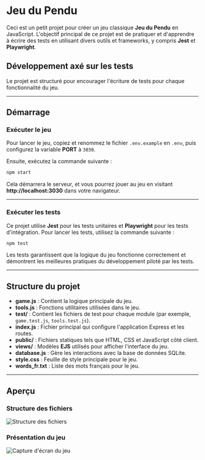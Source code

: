 # Jeu du Pendu

Ceci est un petit projet pour créer un jeu classique **Jeu du Pendu** en JavaScript. L'objectif principal de ce projet est de pratiquer et d'apprendre à écrire des tests en utilisant divers outils et frameworks, y compris **Jest** et **Playwright**.

## Développement axé sur les tests

Le projet est structuré pour encourager l'écriture de tests pour chaque fonctionnalité du jeu.

---

## Démarrage

### Exécuter le jeu

Pour lancer le jeu, copiez et renommez le fichier `.env.example` en `.env`, puis configurez la variable **PORT** à `3030`.

Ensuite, exécutez la commande suivante :

```bash
npm start
```

Cela démarrera le serveur, et vous pourrez jouer au jeu en visitant **http://localhost:3030** dans votre navigateur.

---

### Exécuter les tests

Ce projet utilise **Jest** pour les tests unitaires et **Playwright** pour les tests d'intégration. Pour lancer les tests, utilisez la commande suivante :

```bash
npm test
```

Les tests garantissent que la logique du jeu fonctionne correctement et démontrent les meilleures pratiques du développement piloté par les tests.

---

## Structure du projet

- **game.js** : Contient la logique principale du jeu.
- **tools.js** : Fonctions utilitaires utilisées dans le jeu.
- **test/** : Contient les fichiers de test pour chaque module (par exemple, `game.test.js`, `tools.test.js`).
- **index.js** : Fichier principal qui configure l'application Express et les routes.
- **public/** : Fichiers statiques tels que HTML, CSS et JavaScript côté client.
- **views/** : Modèles **EJS** utilisés pour afficher l'interface du jeu.
- **database.js** : Gère les interactions avec la base de données SQLite.
- **style.css** : Feuille de style principale pour le jeu.
- **words_fr.txt** : Liste des mots français pour le jeu.

---

## Aperçu

### Structure des fichiers

![Structure des fichiers](./mnt/data/image.png)

### Présentation du jeu

![Capture d'écran du jeu](./mnt/data/image.png)
